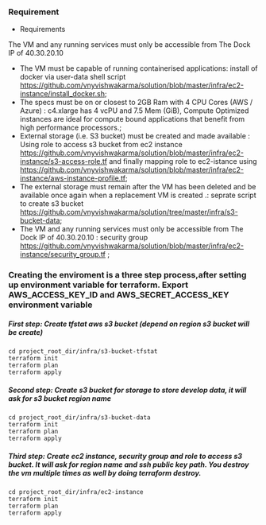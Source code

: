 ### Requirement

- Requirements

The VM and any running services must only be accessible from The Dock IP of 40.30.20.10
- The VM must be capable of running containerised applications: install of docker via user-data shell script https://github.com/vnyvishwakarma/solution/blob/master/infra/ec2-instance/install_docker.sh;
- The specs must be on or closest to 2GB Ram with 4 CPU Cores (AWS / Azure) :  c4.xlarge has 4 vcPU and 7.5 Mem (GiB), Compute Optimized instances are ideal for compute bound applications that benefit from high performance processors.;
- External storage (i.e. S3 bucket) must be created and made available : Using role to access s3 bucket from ec2 instance https://github.com/vnyvishwakarma/solution/blob/master/infra/ec2-instance/s3-access-role.tf and finally mapping role to ec2-istance using https://github.com/vnyvishwakarma/solution/blob/master/infra/ec2-instance/aws-instance-profile.tf;
- The external storage must remain after the VM has been deleted and be available once again when a replacement VM is created .: seprate script to create s3 bucket https://github.com/vnyvishwakarma/solution/tree/master/infra/s3-bucket-data;
- The VM and any running services must only be accessible from The Dock IP of 40.30.20.10 : security group https://github.com/vnyvishwakarma/solution/blob/master/infra/ec2-instance/security_group.tf ;



### Creating the enviroment is a three step process,after setting up environment variable for terraform. Export AWS_ACCESS_KEY_ID and AWS_SECRET_ACCESS_KEY environment variable

##### First step: Create tfstat aws s3 bucket (depend on region s3 bucket will be create)
```
cd project_root_dir/infra/s3-bucket-tfstat
terraform init
terraform plan
terraform apply
```

##### Second step: Create s3 bucket for storage to store develop data, it will ask for s3 bucket region name
```
cd project_root_dir/infra/s3-bucket-data
terraform init
terraform plan
terraform apply
```

##### Third step: Create ec2 instance, security group and role to access s3 bucket. It will ask for region name and ssh public key path. You destroy the vm multiple times as well by doing terraform destroy.

```
cd project_root_dir/infra/ec2-instance
terraform init
terraform plan
terraform apply

```



